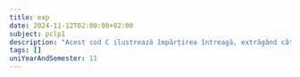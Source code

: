 ```yaml
---
title: exp
date: 2024-11-12T02:00:00+02:00
subject: pclp1
description: "Acest cod C ilustrează împărțirea întreagă, extrăgând câtul și restul separat. Utilizează funcția `div()` din `stdlib.h` și tipul `div_t` pentru a stoca rezultatele (cât și rest) într-o structură, fundamentală în aritmetica modulară."
tags: []
uniYearAndSemester: 11
---
```


